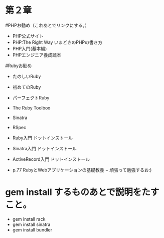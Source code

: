 第２章
==========

#PHPお勧め（これあとでリンクにする。）
- PHP公式サイト
- PHP:The Right Way いまどきのPHPの書き方
- PHP入門(基本編)
- PHPエンジニア養成読本

#Rubyお勧め
- たのしいRuby
- 初めてのRuby
- パーフェクトRuby
- The Ruby Toolbox
- Sinatra
- RSpec
- Ruby入門 ドットインストール
- Sinatra入門 ドットインストール
- ActiveRecord入門 ドットインストール

- p.77 RubyとWebアプリケーションの基礎教養
− 頑張って勉強するお:)

# gem install するものあとで説明をたすこと。

- gem install rack
- gem install sinatra
- gem install bundler
